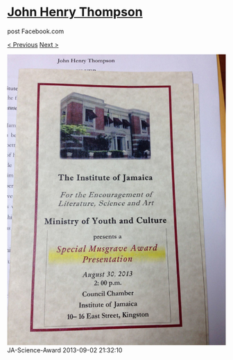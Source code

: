 # [John Henry Thompson](../README.md)
post Facebook.com

[< Previous](2013-09-02-50.md) [Next >](2013-08-29-1.md)

[![](../media/2013-09-02/JA-Science-Award-40.jpg)](../README.md)
JA-Science-Award
2013-09-02 21:32:10